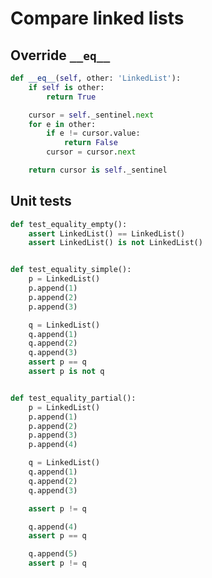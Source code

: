 # Compare linked lists

<style>
.md-logo img {
  content: url('/data-structures/linked-list/polyline-light.svg');
}

:root [data-md-color-scheme=slate] .md-logo img  {
  content: url('/data-structures/linked-list/polyline-night.svg');
}
</style>

## Override `__eq__`

```python linenums="1"
def __eq__(self, other: 'LinkedList'):
    if self is other:
        return True

    cursor = self._sentinel.next
    for e in other:
        if e != cursor.value:
            return False
        cursor = cursor.next

    return cursor is self._sentinel
```

## Unit tests

```python linenums="1"
def test_equality_empty():
    assert LinkedList() == LinkedList()
    assert LinkedList() is not LinkedList()


def test_equality_simple():
    p = LinkedList()
    p.append(1)
    p.append(2)
    p.append(3)

    q = LinkedList()
    q.append(1)
    q.append(2)
    q.append(3)
    assert p == q
    assert p is not q


def test_equality_partial():
    p = LinkedList()
    p.append(1)
    p.append(2)
    p.append(3)
    p.append(4)

    q = LinkedList()
    q.append(1)
    q.append(2)
    q.append(3)

    assert p != q

    q.append(4)
    assert p == q

    q.append(5)
    assert p != q

```